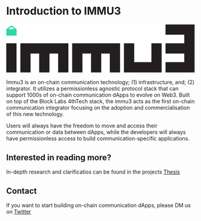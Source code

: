 # Introduction to IMMU3

<picture>
  <source media="(prefers-color-scheme: dark)" srcset="https://github.com/immu3-io/static-assets/raw/main/image/logo-light.svg">
  <source media="(prefers-color-scheme: light)" srcset="https://github.com/immu3-io/static-assets/raw/main/image/logo-dark.svg">
  <img alt="IMMU3 logo" src="https://github.com/immu3-io/static-assets/raw/main/image/logo-dark.svg">
</picture>

Immu3 is an on-chain communication technology; (1) infrastructure, and; (2) integrator. It utilizes a permissionless agnostic protocol stack that can support 1000s of on-chain communication dApps to evolve on Web3. Built on top of the Block Labs 4thTech stack, the immu3 acts as the first on-chain communication integrator focusing on the adoption and commercialisation of this new technology.

Users will always have the freedom to move and access their communication or data between dApps, while the developers will always have permissionless access to build communication-specific applications.

## Interested in reading more?

In-depth research and clarificatios can be found in
the projects [Thesis](https://bit.ly/immu3-thesis)

## Contact

If you want to start building on-chain communication dApps, please DM us on [Twitter](https://twitter.com/immu3_io)
